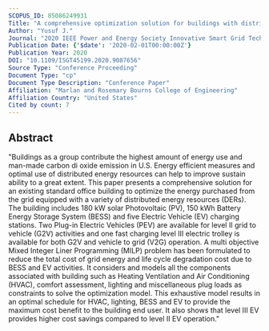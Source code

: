 ```yaml
---
SCOPUS_ID: 85086249931
Title: "A comprehensive optimization solution for buildings with distributed energy resources and V2G operation in smart grid applications"
Author: "Yusuf J."
Journal: "2020 IEEE Power and Energy Society Innovative Smart Grid Technologies Conference, ISGT 2020"
Publication Date: {'$date': '2020-02-01T00:00:00Z'}
Publication Year: 2020
DOI: "10.1109/ISGT45199.2020.9087656"
Source Type: "Conference Proceeding"
Document Type: "cp"
Document Type Description: "Conference Paper"
Affiliation: "Marlan and Rosemary Bourns College of Engineering"
Affiliation Country: "United States"
Cited by count: 7
---
```


## Abstract
"Buildings as a group contribute the highest amount of energy use and man-made carbon di oxide emission in U.S. Energy efficient measures and optimal use of distributed energy resources can help to improve sustain ability to a great extent. This paper presents a comprehensive solution for an existing standard office building to optimize the energy purchased from the grid equipped with a variety of distributed energy resources (DERs). The building includes 180 kW solar Photovoltaic (PV), 150 kWh Battery Energy Storage System (BESS) and five Electric Vehicle (EV) charging stations. Two Plug-in Electric Vehicles (PEV) are available for level II grid to vehicle (G2V) activities and one fast charging level III electric trolley is available for both G2V and vehicle to grid (V2G) operation. A multi objective Mixed Integer Liner Programming (MILP) problem has been formulated to reduce the total cost of grid energy and life cycle degradation cost due to BESS and EV activities. It considers and models all the components associated with building such as Heating Ventilation and Air Conditioning (HVAC), comfort assessment, lighting and miscellaneous plug loads as constraints to solve the optimization model. This exhaustive model results in an optimal schedule for HVAC, lighting, BESS and EV to provide the maximum cost benefit to the building end user. It also shows that level III EV provides higher cost savings compared to level II EV operation."
